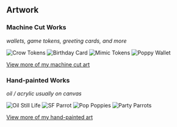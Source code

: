 ## Artwork

### Machine Cut Works
*wallets, game tokens, greeting cards, and more*

![Crow Tokens](/media/art/crow-tokens.jpg)
![Birthday Card](/media/art/candice-card.jpg)
![Mimic Tokens](/media/art/mimic-tokens.gif) 
![Poppy Wallet](/media/art/poppy-wallet.jpg)

[View more of my machine cut art](/portfolio.html#machine)

### Hand-painted Works
*oil / acrylic usually on canvas*

![Oil Still Life](media/art/oil-still-life.jpg)
![SF Parrot](media/art/sf-parrot.jpg)
![Pop Poppies](media/art/pop-poppies.jpg)
![Party Parrots](media/art/parrot-party.jpg)


[View more of my hand-painted art](/portfolio.html#hand)

